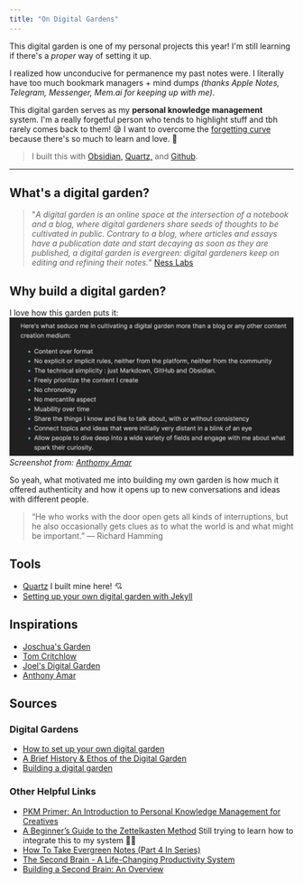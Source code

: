 ```yaml
---
title: "On Digital Gardens"
---
```


This digital garden is one of my personal projects this year! I'm still learning if there's a *proper* way of setting it up.

I realized how unconducive for permanence my past notes were. I literally have too much bookmark managers + mind dumps *(thanks Apple Notes, Telegram, Messenger, Mem.ai for keeping up with me)*.

This digital garden serves as my **personal knowledge management** system. I'm a really forgetful person who tends to highlight stuff and tbh rarely comes back to them! 😪 I want to overcome the [forgetting curve](notes/sources/books/book-notes/forgetting-curve.md) because there's so much to learn and love. 🌸

> I built this with [Obsidian,](https://obsidian.md/) [Quartz,](https://quartz.jzhao.xyz/) and [Github](https://github.com/).

---

## What's a digital garden?
> "*A digital garden is an online space at the intersection of a notebook and a blog, where digital gardeners share seeds of thoughts to be cultivated in public. Contrary to a blog, where articles and essays have a publication date and start decaying as soon as they are published, a digital garden is evergreen: digital gardeners keep on editing and refining their notes.*" [Ness Labs](https://nesslabs.com/digital-garden-set-up)

## Why build a digital garden?
I love how this garden puts it:
![photo](/notes/photos/amar-garden.png)
*Screenshot from: [Anthomy Amar](https://garden.anthonyamar.fr/Welcome+in+my+mind+%F0%9F%A7%A0)*

So yeah, what motivated me into building my own garden is how much it offered authenticity and how it opens up to new conversations and ideas with different people.

> “He who works with the door open gets all kinds of interruptions, but he also occasionally gets clues as to what the world is and what might be important.” — Richard Hamming

## Tools
- [Quartz](https://quartz.jzhao.xyz/) I built mine here! 💘
- [Setting up your own digital garden with Jekyll](https://maximevaillancourt.com/blog/setting-up-your-own-digital-garden-with-jekyll)

## Inspirations
- [Joschua's Garden](https://joschuasgarden.com/)
- [Tom Critchlow](http://tomcritchlow.com/)
- [Joel's Digital Garden](https://joelhooks.com/)
- [Anthony Amar](https://garden.anthonyamar.fr/Welcome+in+my+mind+%F0%9F%A7%A0)


## Sources
### Digital Gardens
- [How to set up your own digital garden](https://nesslabs.com/digital-garden-set-up)
- [A Brief History & Ethos of the Digital Garden](https://maggieappleton.com/garden-history)
- [Building a digital garden](https://tomcritchlow.com/2019/02/17/building-digital-garden/)

### Other Helpful Links
- [PKM Primer: An Introduction to Personal Knowledge Management for Creatives](https://thesweetsetup.com/pkm-intro-for-creatives/)
- [A Beginner’s Guide to the Zettelkasten Method](https://zenkit.com/en/blog/a-beginners-guide-to-the-zettelkasten-method/) Still trying to learn how to integrate this to my system 😶‍🌫️
- [How To Take Evergreen Notes (Part 4 In Series)](https://mikegiannulis.com/how-to-take-evergreen-notes/)
- [The Second Brain - A Life-Changing Productivity System](https://www.youtube.com/watch?v=OP3dA2GcAh8)
- [Building a Second Brain: An Overview](https://fortelabs.co/blog/basboverview/)